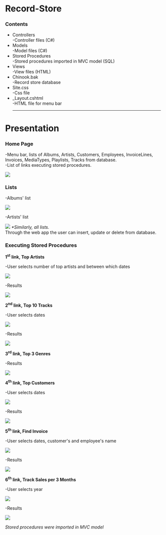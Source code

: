 # Record-Store
<h3>Contents</h3>
<ul><li>Controllers</li>
  -Controller files (C#)
  <li>Models</li>
  -Model files (C#)
  <li>Stored Procedures</li>
  -Stored procedures imported in MVC model (SQL)
  <li>Views</li>
  -View files (HTML)
  <li>Chinook.bak</li>
  -Record store database
  <li>Site.css</li>
  -Css file
  <li>_Layout.cshtml</li>
  -HTML file for menu bar
  <hr/></ul>
  
  <h1>Presentation</h1>
  <h3>Home Page</h3>
  <p>-Menu bar, lists of Albums, Artists, Customers, Employees, InvoiceLines, Invoices, MediaTypes, Playlists, Tracks from database.</br>
     -List of links executing stored procedures.</p>
     <img src="https://github.com/MaryKroustali/Record-Store/blob/main/Screenshots/Home%20Page.png">
  <h3>Lists</h3>
  <p>-Albums' list</p>
  <img src="https://github.com/MaryKroustali/Record-Store/blob/main/Screenshots/Albums.png">
  <p>-Artists' list</p>
  <img src="https://github.com/MaryKroustali/Record-Store/blob/main/Screenshots/Artists.png">
  <i>*Similarly, all lists.</i> <br/>
  Through the web app the user can insert, update or delete from database.
  
  <h3>Executing Stored Procedures</h3>
  <p><b>1<sup>st</sup> link, Top Artists</b></p>
  <p>-User selects number of top artists and between which dates</p>
  <img src="https://github.com/MaryKroustali/Record-Store/blob/main/Screenshots/Form1.png">
  <p>-Results</p>
  <img src="https://github.com/MaryKroustali/Record-Store/blob/main/Screenshots/Sql1.png">
  <br/>
  <p><b>2<sup>nd</sup> link, Top 10 Tracks</b></p>
  <p>-User selects dates</p>
  <img src="https://github.com/MaryKroustali/Record-Store/blob/main/Screenshots/Form2.png">
  <p>-Results</p>
  <img src="https://github.com/MaryKroustali/Record-Store/blob/main/Screenshots/Sql2.png">
  <br/>
  <p><b>3<sup>rd</sup> link, Top 3 Genres</b></p>
  <p>-Results</p>
  <img src="https://github.com/MaryKroustali/Record-Store/blob/main/Screenshots/Sql3.png">
  <br/>
  <p><b>4<sup>th</sup> link, Top Customers</b></p>
  <p>-User selects dates</p>
  <img src="https://github.com/MaryKroustali/Record-Store/blob/main/Screenshots/Form4.png">
  <p>-Results</p>
  <img src="https://github.com/MaryKroustali/Record-Store/blob/main/Screenshots/Sql4.png">
  <br/>
  <p><b>5<sup>th</sup> link, Find Invoice</b></p>
  <p>-User selects dates, customer's and employee's name</p>
  <img src="https://github.com/MaryKroustali/Record-Store/blob/main/Screenshots/Form5.png">
  <p>-Results</p>
  <img src="https://github.com/MaryKroustali/Record-Store/blob/main/Screenshots/Sql5.png">
  <br/>
  <p><b>6<sup>th</sup> link, Track Sales per 3 Months</b></p>
  <p>-User selects year</p>
  <img src="https://github.com/MaryKroustali/Record-Store/blob/main/Screenshots/Form6.png">
  <p>-Results</p>
  <img src="https://github.com/MaryKroustali/Record-Store/blob/main/Screenshots/Sql6.png">
  
<i>Stored procedures were imported in MVC model</i>
  
  
  
 
